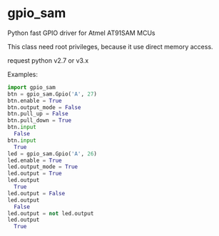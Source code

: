 # gpio_sam
Python fast GPIO driver for Atmel AT91SAM MCUs

This class need root privileges, because it use direct memory access.

request python v2.7 or v3.x

Examples:
```python
import gpio_sam
btn = gpio_sam.Gpio('A', 27)
btn.enable = True
btn.output_mode = False
btn.pull_up = False
btn.pull_down = True
btn.input
  False
btn.input
  True
led = gpio_sam.Gpio('A', 26)
led.enable = True
led.output_mode = True
led.output = True
led.output
  True
led.output = False
led.output
  False
led.output = not led.output
led.output
  True
```
